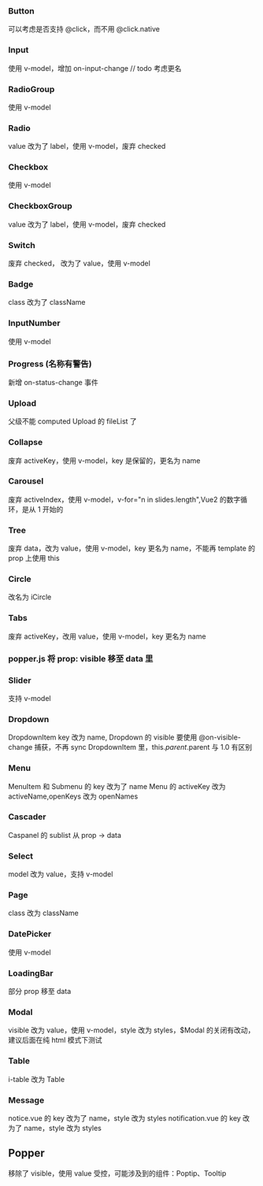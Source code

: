 ### Button

可以考虑是否支持 @click，而不用 @click.native

### Input

使用 v-model，增加 on-input-change // todo 考虑更名

### RadioGroup

使用 v-model

### Radio

value 改为了 label，使用 v-model，废弃 checked

### Checkbox

使用 v-model

### CheckboxGroup

value 改为了 label，使用 v-model，废弃 checked

### Switch

废弃 checked， 改为了 value，使用 v-model

### Badge

class 改为了 className

### InputNumber

使用 v-model

### Progress (名称有警告)

新增 on-status-change 事件

### Upload

父级不能 computed Upload 的 fileList 了

### Collapse

废弃 activeKey，使用 v-model，key 是保留的，更名为 name

### Carousel

废弃 activeIndex，使用 v-model，v-for="n in slides.length",Vue2 的数字循环，是从 1 开始的

### Tree

废弃 data，改为 value，使用 v-model，key 更名为 name，不能再 template 的 prop 上使用 this

### Circle

改名为 iCircle

### Tabs

废弃 activeKey，改用 value，使用 v-model，key 更名为 name

### popper.js 将 prop: visible 移至 data 里

### Slider

支持 v-model

### Dropdown

DropdownItem key 改为 name, Dropdown 的 visible 要使用 @on-visible-change 捕获，不再 sync
DropdownItem 里，this.$parent.$parent 与 1.0 有区别

### Menu

MenuItem 和 Submenu 的 key 改为了 name
Menu 的 activeKey 改为 activeName,openKeys 改为 openNames

### Cascader

Caspanel 的 sublist 从 prop -> data

### Select

model 改为 value，支持 v-model

### Page

class 改为 className

### DatePicker

使用 v-model

### LoadingBar

部分 prop 移至 data

### Modal

visible 改为 value，使用 v-model，style 改为 styles，$Modal 的关闭有改动，建议后面在纯 html 模式下测试

### Table

i-table 改为 Table

### Message

notice.vue 的 key 改为了 name，style 改为 styles
notification.vue 的 key 改为了 name，style 改为 styles

## Popper

移除了 visible，使用 value 受控，可能涉及到的组件：Poptip、Tooltip
